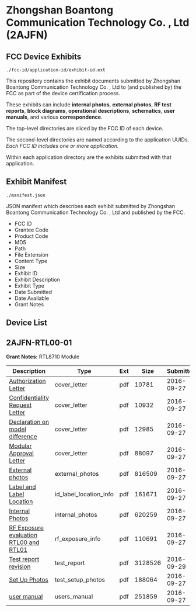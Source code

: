 # Zhongshan Boantong Communication Technology Co. , Ltd (2AJFN)
## FCC Device Exhibits

```
./fcc-id/application-id/exhibit-id.ext
```

This repository contains the exhibit documents submitted by Zhongshan Boantong Communication Technology Co. , Ltd to (and published by) the FCC as part of the device certification process.

These exhibits can include **internal photos**, **external photos**, **RF test reports**, **block diagrams**, **operational descriptions**, **schematics**, **user manuals**, and various **correspondence**.

The top-level directories are sliced by the FCC ID of each device.

The second-level directories are named according to the application UUIDs. *Each FCC ID includes one or more application.*

Within each application directory are the exhibits submitted with that application. 

## Exhibit Manifest

```
./manifest.json
```

JSON manifest which describes each exhibit submitted by Zhongshan Boantong Communication Technology Co. , Ltd and published by the FCC.

- FCC ID
- Grantee Code
- Product Code
- MD5
- Path
- File Extension
- Content Type
- Size
- Exhibit ID
- Exhibit Description
- Exhibit Type
- Date Submitted
- Date Available
- Grant Notes

## Device List
## 2AJFN-RTL00-01
**Grant Notes:** RTL8710 Module

| Description | Type | Ext | Size | Submitted | Available |
| ----------- | ---- | --- | ---- | --------- | --------- |
| [Authorization Letter](2AJFN-RTL00-01/fae7e1bb8e01a5d5f51d413b8100e9ba/3149164.pdf) | cover_letter | pdf | 10781 | 2016-09-27 | 2016-09-27 |
| [Confidentiality Request Letter](2AJFN-RTL00-01/fae7e1bb8e01a5d5f51d413b8100e9ba/3149165.pdf) | cover_letter | pdf | 10932 | 2016-09-27 | 2016-09-27 |
| [Declaration on model difference](2AJFN-RTL00-01/fae7e1bb8e01a5d5f51d413b8100e9ba/3149166.pdf) | cover_letter | pdf | 12985 | 2016-09-27 | 2016-09-27 |
| [Modular Approval Letter](2AJFN-RTL00-01/fae7e1bb8e01a5d5f51d413b8100e9ba/3149170.pdf) | cover_letter | pdf | 88097 | 2016-09-27 | 2016-09-27 |
| [External photos](2AJFN-RTL00-01/fae7e1bb8e01a5d5f51d413b8100e9ba/3149167.pdf) | external_photos | pdf | 816509 | 2016-09-27 | 2016-09-27 |
| [Label and Label Location](2AJFN-RTL00-01/fae7e1bb8e01a5d5f51d413b8100e9ba/3149169.pdf) | id_label_location_info | pdf | 161671 | 2016-09-27 | 2016-09-27 |
| [Internal Photos](2AJFN-RTL00-01/fae7e1bb8e01a5d5f51d413b8100e9ba/3149168.pdf) | internal_photos | pdf | 620259 | 2016-09-27 | 2016-09-27 |
| [RF Exposure evaluation RTL00 and RTL01](2AJFN-RTL00-01/fae7e1bb8e01a5d5f51d413b8100e9ba/3149172.pdf) | rf_exposure_info | pdf | 110691 | 2016-09-27 | 2016-09-27 |
| [Test report revision](2AJFN-RTL00-01/fae7e1bb8e01a5d5f51d413b8100e9ba/3151713.pdf) | test_report | pdf | 3128526 | 2016-09-29 | 2016-09-27 |
| [Set Up Photos](2AJFN-RTL00-01/fae7e1bb8e01a5d5f51d413b8100e9ba/3149189.pdf) | test_setup_photos | pdf | 188064 | 2016-09-27 | 2016-09-27 |
| [user manual](2AJFN-RTL00-01/fae7e1bb8e01a5d5f51d413b8100e9ba/3149190.pdf) | users_manual | pdf | 251859 | 2016-09-27 | 2016-09-27 |
